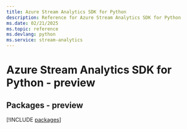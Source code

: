 ```yaml
---
title: Azure Stream Analytics SDK for Python
description: Reference for Azure Stream Analytics SDK for Python
ms.date: 02/21/2025
ms.topic: reference
ms.devlang: python
ms.service: stream-analytics
---
```

# Azure Stream Analytics SDK for Python - preview
## Packages - preview
[!INCLUDE [packages](stream-analytics-index.md)]